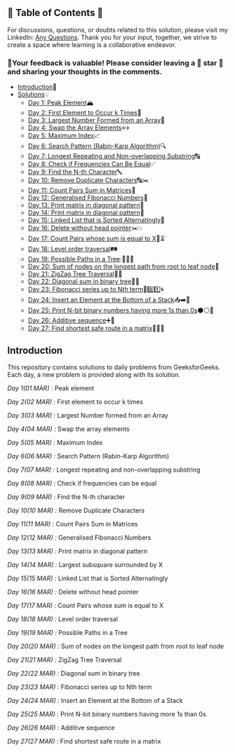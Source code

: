 ## 📜 Table of Contents 📜

For discussions, questions, or doubts related to this solution, please visit my LinkedIn: [Any Questions](https://www.linkedin.com/in/het-patel-8b110525a/). Thank you for your input, together, we strive to create a space where learning is a collaborative endeavor.

### 🔮Your feedback is valuable! Please consider leaving a 🌟 star 🌟 and sharing your thoughts in the comments.

- [Introduction](https://github.com/Hunterdii/GeeksforGeeks-POTD/blob/main/README.md)📝
- [Solutions](https://github.com/Hunterdii/GeeksforGeeks-POTD/tree/main/March%202024%20GFG%20SOLUTION)💡
  - [Day 1: Peak Element](https://github.com/Hunterdii/GeeksforGeeks-POTD/blob/main/March%202024%20GFG%20SOLUTION/01(March)%20Peak%20element.md)🏔️
  - [Day 2: First Element to Occur k Times](https://github.com/Hunterdii/GeeksforGeeks-POTD/blob/main/March%202024%20GFG%20SOLUTION/02(March)%20First%20element%20to%20occur%20k%20times.md)🔄
  - [Day 3: Largest Number Formed from an Array](https://github.com/Hunterdii/GeeksforGeeks-POTD/blob/main/March%202024%20GFG%20SOLUTION/03(March)%20Largest%20Number%20formed%20from%20an%20Array.md)🔢
  - [Day 4: Swap the Array Elements](https://github.com/Hunterdii/GeeksforGeeks-POTD/blob/main/March%202024%20GFG%20SOLUTION/04(March)%20Swap%20the%20array%20elements.md)↔️
  - [Day 5: Maximum Index](https://github.com/Hunterdii/GeeksforGeeks-POTD/blob/main/March%202024%20GFG%20SOLUTION/05(March)%20Maximum%20Index.md)📈
  - [Day 6: Search Pattern (Rabin-Karp Algorithm)](https://github.com/Hunterdii/GeeksforGeeks-POTD/blob/main/March%202024%20GFG%20SOLUTION/06(March)%20Search%20Pattern%20(Rabin-Karp%20Algorithm).md)🔍
  - [Day 7: Longest Repeating and Non-overlapping Substring](https://github.com/Hunterdii/GeeksforGeeks-POTD/blob/main/March%202024%20GFG%20SOLUTION/07(March)%20Longest%20repeating%20and%20non-overlapping%20substring.md)🔠
  - [Day 8: Check if Frequencies Can Be Equal](https://github.com/Hunterdii/GeeksforGeeks-POTD/blob/main/March%202024%20GFG%20SOLUTION/08(March)%20Check%20if%20frequencies%20can%20be%20equal.md)✅
  - [Day 9: Find the N-th Character](https://github.com/Hunterdii/GeeksforGeeks-POTD/blob/main/March%202024%20GFG%20SOLUTION/09(March)%20Find%20the%20N-th%20character.md)🔤
  - [Day 10: Remove Duplicate Characters](https://github.com/Hunterdii/GeeksforGeeks-POTD/blob/main/March%202024%20GFG%20SOLUTION/10(March)%20Remove%20all%20duplicates%20from%20a%20given%20string.md)🔠✂️
  - [Day 11: Count Pairs Sum in Matrices](https://github.com/Hunterdii/GeeksforGeeks-POTD/blob/main/March%202024%20GFG%20SOLUTION/11(March)%20Count%20pairs%20Sum%20in%20matrices.md)🔢
  - [Day 12: Generalised Fibonacci Numbers](https://github.com/Hunterdii/GeeksforGeeks-POTD/blob/main/March%202024%20GFG%20SOLUTION/12(March)%20Generalised%20Fibonacci%20numbers.md)🔢
  - [Day 13: Print matrix in diagonal pattern](https://github.com/Hunterdii/GeeksforGeeks-POTD/blob/main/March%202024%20GFG%20SOLUTION/13(March)%20Print%20matrix%20in%20diagonal%20pattern.md)🔀
  - [Day 14: Print matrix in diagonal pattern](https://github.com/Hunterdii/GeeksforGeeks-POTD/blob/main/March%202024%20GFG%20SOLUTION/14(March)%20Largest%20subsquare%20surrounded%20by%20X.md)🔄
  - [Day 15: Linked List that is Sorted Alternatingly](https://github.com/Hunterdii/GeeksforGeeks-POTD/blob/main/March%202024%20GFG%20SOLUTION/15(March)%20Linked%20List%20that%20is%20Sorted%20Alternatingly.md)🧮
  - [Day 16: Delete without head pointer](https://github.com/Hunterdii/GeeksforGeeks-POTD/blob/main/March%202024%20GFG%20SOLUTION/16(March)%20Delete%20Node%20without%20Head%20Pointer.md)✂️💥
  - [Day 17: Count Pairs whose sum is equal to X](https://github.com/Hunterdii/GeeksforGeeks-POTD/blob/main/March%202024%20GFG%20SOLUTION/17(March)%20Count%20Pairs%20whose%20sum%20is%20equal%20to%20X.md)🔢⏳
  - [Day 18: Level order traversal](https://github.com/Hunterdii/GeeksforGeeks-POTD/blob/main/March%202024%20GFG%20SOLUTION/18(March)%20Level%20order%20traversal.md)🛤️
  - [Day 19: Possible Paths in a Tree](https://github.com/Hunterdii/GeeksforGeeks-POTD/blob/main/March%202024%20GFG%20SOLUTION/19(March)%20Possible%20Paths%20in%20a%20Tree.md):🌳🚶‍♂️
  - [Day 20: Sum of nodes on the longest path from root to leaf node](https://github.com/Hunterdii/GeeksforGeeks-POTD/blob/main/March%202024%20GFG%20SOLUTION/20(March)%20Sum%20of%20nodes%20on%20the%20longest%20path%20from%20root%20to%20leaf%20node.md)🍃
  - [Day 21: ZigZag Tree Traversal](https://github.com/Hunterdii/GeeksforGeeks-POTD/blob/main/March%202024%20GFG%20SOLUTION/21(March)%20ZigZag%20Tree%20Traversal.md)🔀🌳
  - [Day 22: Diagonal sum in binary tree](https://github.com/Hunterdii/GeeksforGeeks-POTD/blob/main/March%202024%20GFG%20SOLUTION/22(March)%20Diagonal%20sum%20in%20binary%20tree.md)🌳➕
  - [Day 23: Fibonacci series up to Nth term](https://github.com/Hunterdii/GeeksforGeeks-POTD/blob/main/March%202024%20GFG%20SOLUTION/23(March)%20Fibonacci%20series%20up%20to%20Nth%20term.md)🌈0️⃣1️⃣🌀
  - [Day 24: Insert an Element at the Bottom of a Stack](https://github.com/Hunterdii/GeeksforGeeks-POTD/blob/main/March%202024%20GFG%20SOLUTION/24(March)%20Insert%20an%20Element%20at%20the%20Bottom%20of%20a%20Stack.md)📥➡️🔽
  - [Day 25: Print N-bit binary numbers having more 1s than 0s](https://github.com/Hunterdii/GeeksforGeeks-POTD/blob/main/March%202024%20GFG%20SOLUTION/25(March)%20Print%20N-bit%20binary%20numbers%20having%20more%201s%20than%200s.md)⚫️⚪️🔣
  - [Day 26: Additive sequence](https://github.com/Hunterdii/GeeksforGeeks-POTD/blob/main/March%202024%20GFG%20SOLUTION/26(March)%20Additive%20sequence.md)➕🧩
  - [Day 27: Find shortest safe route in a matrix](https://github.com/Hunterdii/GeeksforGeeks-POTD/blob/main/March%202024%20GFG%20SOLUTION/27(March)%20Find%20shortest%20safe%20route%20in%20a%20matrix.md)🏁🚶‍♂️
## Introduction

This repository contains solutions to daily problems from GeeksforGeeks. Each day, a new problem is provided along with its solution.

*Day 1(01 MAR) :* Peak element

*Day 2(02 MAR) :* First element to occur k times

*Day 3(03 MAR) :* Largest Number formed from an Array

*Day 4(04 MAR) :* Swap the array elements

*Day 5(05 MAR) :* Maximum Index

*Day 6(06 MAR) :* Search Pattern (Rabin-Karp Algorithm)

*Day 7(07 MAR) :* Longest repeating and non-overlapping substring

*Day 8(08 MAR) :* Check if frequencies can be equal

*Day 9(09 MAR) :* Find the N-th character

*Day 10(10 MAR) :* Remove Duplicate Characters

*Day 11(11 MAR) :* Count Pairs Sum in Matrices

*Day 12(12 MAR) :* Generalised Fibonacci Numbers

*Day 13(13 MAR) :* Print matrix in diagonal pattern

*Day 14(14 MAR) :* Largest subsquare surrounded by X

*Day 15(15 MAR) :* Linked List that is Sorted Alternatingly

*Day 16(16 MAR) :* Delete without head pointer

*Day 17(17 MAR) :* Count Pairs whose sum is equal to X

*Day 18(18 MAR) :* Level order traversal

*Day 19(19 MAR) :* Possible Paths in a Tree

*Day 20(20 MAR) :* Sum of nodes on the longest path from root to leaf node

*Day 21(21 MAR) :* ZigZag Tree Traversal

*Day 22(22 MAR) :* Diagonal sum in binary tree

*Day 23(23 MAR) :* Fibonacci series up to Nth term

*Day 24(24 MAR) :* Insert an Element at the Bottom of a Stack

*Day 25(25 MAR) :* Print N-bit binary numbers having more 1s than 0s

*Day 26(26 MAR) :* Additive sequence

*Day 27(27 MAR) :* Find shortest safe route in a matrix
